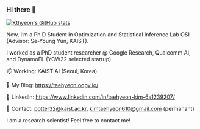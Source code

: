 ### Hi there 👋

<!--
**Kthyeon/Kthyeon** is a ✨ _special_ ✨ repository because its `README.md` (this file) appears on your GitHub profile.

Here are some ideas to get you started:

- 🔭 I’m currently working on ...
- 🌱 I’m currently learning ...
- 👯 I’m looking to collaborate on ...
- 🤔 I’m looking for help with ...
- 💬 Ask me about ...
- 📫 How to reach me: ...
- 😄 Pronouns: ...
- ⚡ Fun fact: ...
-->
[![Kthyeon's GitHub stats](https://github-readme-stats.vercel.app/api?username=Kthyeon)](https://github.com/anuraghazra/github-readme-stats)


Now, I’m a Ph D Student in Optimization and Statistical Inference Lab OSI (Advisor: Se-Young Yun, KAIST). 

I worked as a PhD student researcher @ Google Research, Qualcomm AI, and DynamoFL (YCW22 selected startup).

📫 Working: KAIST AI (Seoul, Korea).

🔭 My Blog: https://taehyeon.oopy.io/

🤔 LinkedIn: https://www.linkedin.com/in/taehyeon-kim-6a1239207/

💬 Contact: potter32@kaist.ac.kr, kimtaehyeon610@gmail.com (permanant)

I am a research scientist! Feel free to contact me!
